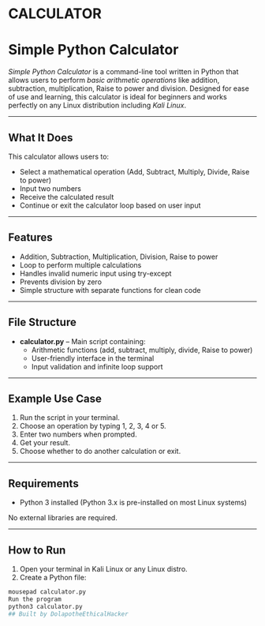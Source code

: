 # CALCULATOR
#  Simple Python Calculator

*Simple Python Calculator* is a command-line tool written in Python that allows users to perform *basic arithmetic operations* like addition, subtraction, multiplication, Raise to power and division. Designed for ease of use and learning, this calculator is ideal for beginners and works perfectly on any Linux distribution including *Kali Linux*.

---

##  What It Does

This calculator allows users to:
- Select a mathematical operation (Add, Subtract, Multiply, Divide, Raise to power)
- Input two numbers
- Receive the calculated result
- Continue or exit the calculator loop based on user input

---

##  Features

-  Addition,  Subtraction,  Multiplication,  Division, Raise to power
-  Loop to perform multiple calculations
-  Handles invalid numeric input using try-except
-  Prevents division by zero
-  Simple structure with separate functions for clean code

---

##  File Structure

- **calculator.py** – Main script containing:
  - Arithmetic functions (add, subtract, multiply, divide, Raise to power)
  - User-friendly interface in the terminal
  - Input validation and infinite loop support

---

##  Example Use Case

1. Run the script in your terminal.
2. Choose an operation by typing 1, 2, 3, 4 or 5.
3. Enter two numbers when prompted.
4. Get your result.
5. Choose whether to do another calculation or exit.

---

##  Requirements

- Python 3 installed (Python 3.x is pre-installed on most Linux systems)

No external libraries are required.

---

##  How to Run

1. Open your terminal in Kali Linux or any Linux distro.
2. Create a Python file:

```bash
mousepad calculator.py
Run the program 
python3 calculator.py
## Built by DolapotheEthicalHacker
